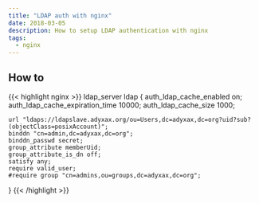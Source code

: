 ```yaml
---
title: "LDAP auth with nginx"
date: 2018-03-05
description: How to setup LDAP authentication with nginx
tags:
  - nginx
---
```


## How to

{{< highlight nginx >}}
ldap_server ldap {
    auth_ldap_cache_enabled on;
    auth_ldap_cache_expiration_time 10000;
    auth_ldap_cache_size 1000;

    url "ldaps://ldapslave.adyxax.org/ou=Users,dc=adyxax,dc=org?uid?sub?(objectClass=posixAccount)";
    binddn "cn=admin,dc=adyxax,dc=org";
    binddn_passwd secret;
    group_attribute memberUid;
    group_attribute_is_dn off;
    satisfy any;
    require valid_user;
    #require group "cn=admins,ou=groups,dc=adyxax,dc=org";
}
{{< /highlight >}}

